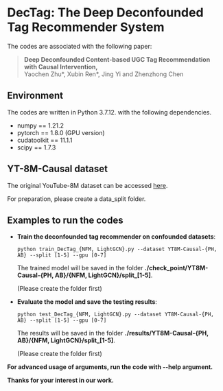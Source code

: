 # DecTag: The Deep Deconfounded Tag Recommender System

 The codes are associated with the following paper:

 >**Deep Deconfounded Content-based UGC Tag Recommendation with Causal Intervention,**  
 >Yaochen Zhu\*,  Xubin Ren\*,  Jing Yi  and  Zhenzhong Chen

## Environment

The codes are written in Python 3.7.12. with the following dependencies.

- numpy == 1.21.2
- pytorch == 1.8.0 (GPU version)
- cudatoolkit == 11.1.1
- scipy == 1.7.3

##  YT-8M-Causal dataset

The original YouTube-8M dataset can be accessed [here](https://research.google.com/youtube8m/download.html).

For preparation, please create a data_split folder.

## Examples to run the codes

  - **Train the deconfounded tag recommender on confounded datasets**: 

    ```python train_DecTag_{NFM, LightGCN}.py --dataset YT8M-Causal-{PH, AB} --split [1-5] --gpu [0-7]```   

    The trained model will be saved in the folder **./check\_point/YT8M-Causal-{PH, AB}/{NFM, LightGCN}/split_[1-5]**.

    (Please create the folder first)

  - **Evaluate the model and save the testing results**:

    ```python test_DecTag_{NFM, LightGCN}.py --dataset YT8M-Causal-{PH, AB} --split [1-5] --gpu [0-7]```

    The results will be saved in the folder **./results/YT8M-Causal-{PH, AB}/{NFM, LightGCN}/split_[1-5]**.

    (Please create the folder first)

 **For advanced usage of arguments, run the code with --help argument.**

**Thanks for your interest in our work.**

